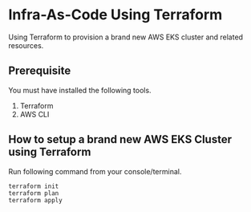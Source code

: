 # Infra-As-Code Using Terraform
Using Terraform to provision a brand new AWS EKS cluster and related resources.

## Prerequisite
You must have installed the following tools.
1. Terraform
2. AWS CLI

## How to setup a brand new AWS EKS Cluster using Terraform

Run following command from your console/terminal.
```
terraform init
terraform plan
terraform apply
```
